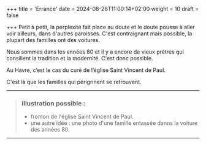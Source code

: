 +++
title = 'Errance'
date = 2024-08-28T11:00:14+02:00
weight = 10
draft = false

+++
Petit à petit, la perplexité fait place au doute et le doute pousse à aller voir ailleurs, dans d'autres paroisses. C'est contraignant mais possible, la plupart des familles ont des voitures.
 

Nous sommes dans les années 80 et il y a encore de vieux prêtres qui consilient la tradition et la modernité. C'est donc possible.

Au Havre, c’est le cas du curé de l’église Saint Vincent de Paul.

C'est là que les familles qui périgrinent se retrouvent.

***
>  ### illustration possible :
> - fronton de l'église Saint Vincent de Paul.
> - une autre idée : une photo d'une famille entassée danns la voiture des années 80.
***